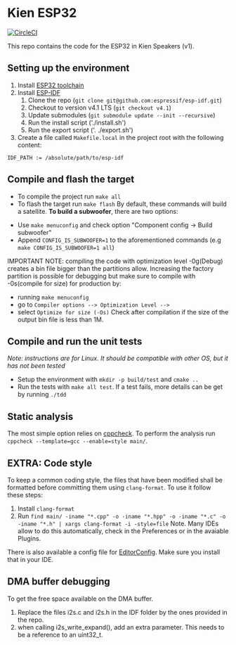 Kien ESP32
====================
[![CircleCI](https://circleci.com/gh/kien-company/esp32-firmware.svg?style=svg&circle-token=a4793025c34847485221f9dabf03ac98753a7810)](https://circleci.com/gh/kien-company/esp32-firmware)

This repo contains the code for the ESP32 in Kien Speakers (v1).

## Setting up the environment
1. Install [ESP32 toolchain](https://esp-idf.readthedocs.io/en/latest/get-started/index.html#setup-toolchain)
2. Install [ESP-IDF](https://esp-idf.readthedocs.io/en/latest/get-started/index.html#get-esp-idf)
    1. Clone the repo (`git clone git@github.com:espressif/esp-idf.git`)
    2. Checkout to version v4.1 LTS (`git checkout v4.1`)
    3. Update submodules (`git submodule update --init --recursive`)
    4. Run the install script ('./install.sh')
    5. Run the export script ('. ./export.sh')
3. Create a file called `Makefile.local` in the project root with the following content: 
```
IDF_PATH := /absolute/path/to/esp-idf
```

## Compile and flash the target
* To compile the project run `make all`
* To flash the target run `make flash`
By default, these commands will build a satellite. **To build a subwoofer**, there are two options:
- Use `make menuconfig` and check option "Component config -> Build subwoofer"
- Append `CONFIG_IS_SUBWOOFER=1` to the aforementioned commands (e.g `make CONFIG_IS_SUBWOOFER=1 all`)

IMPORTANT NOTE: compiling the code with optimization level -0g(Debug) creates a bin file bigger than the partitions allow.
Increasing the factory partition is possible for debugging but make sure to compile with -0s(compile for size)
for production by:
- running `make menuconfig`
- go to `Compiler options --> Optimization Level -->`
- select `Optimize for size (-Os)`
Check after compilation if the size of the output bin file is less than 1M.

## Compile and run the unit tests
*Note: instructions are for Linux. It should be compatible with other OS, but it has not been tested*
* Setup the environment with `mkdir -p build/test` and `cmake ..`
* Run the tests with `make all test`. If a test fails, more details can be get by running `./tdd`

## Static analysis
The most simple option relies on [cppcheck](cppcheck.sourceforge.net). To perform the analysis run `cppcheck --template=gcc --enable=style main/`.

## EXTRA: Code style
To keep a common coding style, the files that have been modified shall be formatted before committing them using `clang-format`. To use it follow these steps:
1. Install `clang-format`
2. Run `find main/ -iname "*.cpp" -o -iname "*.hpp" -o -iname "*.c" -o -iname "*.h" | xargs clang-format -i -style=file`
Note. Many IDEs allow to do this automatically, check in the Preferences or in the avaiable Plugins.

There is also available a config file for [EditorConfig](https://editorconfig.org). Make sure you install that in your IDE.

## DMA buffer debugging
To get the free space available on the DMA buffer.
1. Replace the files i2s.c and i2s.h in the IDF folder by the ones provided in the repo.
2. when calling i2s_write_expand(), add an extra parameter. This needs to be a reference to an uint32_t.
